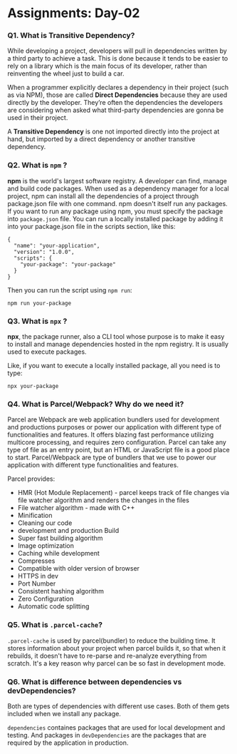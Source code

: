 # Assignments: Day-02

### Q1. What is Transitive Dependency?
While developing a project, developers will pull in dependencies written by a third party to achieve a task. This is done because it tends to be easier to rely on a library which is the main focus of its developer, rather than reinventing the wheel just to build a car.

When a programmer explicitly declares a dependency in their project (such as via NPM), those are called **Direct Dependencies** because they are used directly by the developer. They’re often the dependencies the developers are considering when asked what third-party dependencies are gonna be used in their project.

A **Transitive Dependency** is one not imported directly into the project at hand, but imported by a direct dependency or another transitive dependency.

### Q2. What is `npm` ?

**npm** is the world's largest software registry. A developer can find, manage and build code packages. When used as a dependency manager for a local project, npm can install all the dependencies of a project through package.json file with one command. npm doesn't itself run any packages. If you want to run any package using npm, you must specify the package into `package.json` file. You can run a locally installed package by adding it into your package.json file in the scripts section, like this:

~~~
{
  "name": "your-application",
  "version": "1.0.0",
  "scripts": {
    "your-package": "your-package"
  }
}
~~~

Then you can run the script using `npm run`:

~~~
npm run your-package
~~~

### Q3. What is `npx` ?

**npx**, the package runner, also a CLI tool whose purpose is to make it easy to install and manage dependencies hosted in the npm registry. It is usually used to execute packages.

Like, if you want to execute a locally installed package, all you need is to type:

~~~
npx your-package
~~~

### Q4. What is Parcel/Webpack? Why do we need it?

Parcel are Webpack are web application bundlers used for development and productions purposes or power our application with different type of functionalities and features. It offers blazing fast performance utilizing multicore processing, and requires zero configuration. Parcel can take any type of file as an entry point, but an HTML or JavaScript file is a good place to start. Parcel/Webpack are type of bundlers that we use to power our application with different type functionalities and features.

Parcel provides:
- HMR (Hot Module Replacement) - parcel keeps track of file changes via file watcher algorithm and renders the changes in the files
- File watcher algorithm - made with C++
- Minification
- Cleaning our code
- development and production Build
- Super fast building algorithm
- Image optimization
- Caching while development
- Compresses
- Compatible with older version of browser
- HTTPS in dev
- Port Number
- Consistent hashing algorithm
- Zero Configuration
- Automatic code splitting

### Q5. What is `.parcel-cache`?

`.parcel-cache` is used by parcel(bundler) to reduce the building time. It stores information about your project when parcel builds it, so that when it rebuilds, it doesn't have to re-parse and re-analyze everything from scratch. It's a key reason why parcel can be so fast in development mode.

### Q6. What is difference between dependencies vs devDependencies?

Both are types of dependencies with different use cases. Both of them gets included when we install any package.

`dependencies` containes packages that are used for local development and testing.
And packages in `devDependencies` are the packages that are required by the application in production.

